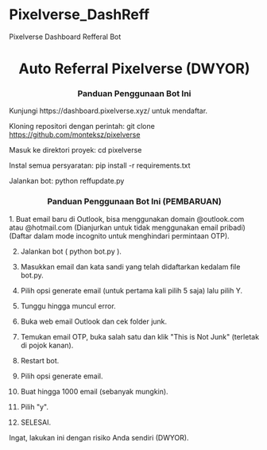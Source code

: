 # Pixelverse_DashReff
Pixelverse Dashboard Refferal Bot
<h1 align="center">Auto Referral Pixelverse (DWYOR)</h1>
<h3 align="center">Panduan Penggunaan Bot Ini</h3>
Kunjungi https://dashboard.pixelverse.xyz/ untuk mendaftar.

Kloning repositori dengan perintah: git clone https://github.com/monteksz/pixelverse

Masuk ke direktori proyek: cd pixelverse

Instal semua persyaratan: pip install -r requirements.txt

Jalankan bot: python reffupdate.py

<h3 align="center">Panduan Penggunaan Bot Ini (PEMBARUAN)</h3>
1. Buat email baru di Outlook, bisa menggunakan domain @outlook.com atau @hotmail.com (Dianjurkan untuk tidak menggunakan email pribadi) (Daftar dalam mode incognito untuk menghindari permintaan OTP).

2. Jalankan bot ( python bot.py ).

3. Masukkan email dan kata sandi yang telah didaftarkan kedalam file bot.py.

4. Pilih opsi generate email (untuk pertama kali pilih 5 saja) lalu pilih Y.

6. Tunggu hingga muncul error.

7. Buka web email Outlook dan cek folder junk.

8. Temukan email OTP, buka salah satu dan klik "This is Not Junk" (terletak di pojok kanan).

9. Restart bot.

10. Pilih opsi generate email.

11. Buat hingga 1000 email (sebanyak mungkin).


12. Pilih "y".

13. SELESAI.

Ingat, lakukan ini dengan risiko Anda sendiri (DWYOR).

